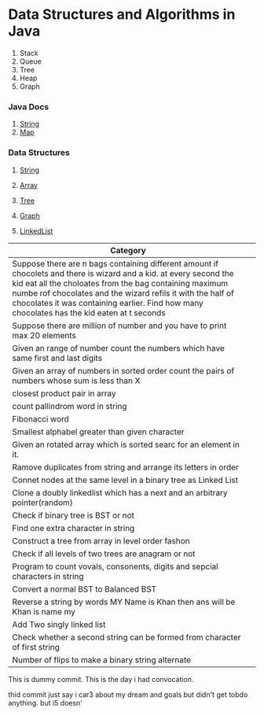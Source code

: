 # Data Structures and Algorithms in Java
1. Stack
2. Queue
3. Tree
4. Heap
5. Graph

### Java Docs
1. [String](src/geeksforgeeks/problems/string/StringInformation.java)
2. [Map](resources/Map.md)

### Data Structures
1. [String](resources/algorithms/strings/strings.md)
2. [Array](resources/algorithms/Array/array.md)
3. [Tree](resources/algorithms/tree/Tree.md)
4. [Graph](resources/algorithms/Graph/graph.md)

5. [LinkedList](resources/algorithms/LinkedList/linkedList.md)



|Category| |
|---|--
| Suppose there are n bags containing different amount if chocolets and there is wizard and a kid. at every second the kid eat all the choloates from the bag containing maximum numbe rof chocolates and the wizard refils it with the half of chocolates it was containing earlier. Find how many chocolates has the kid eaten at t seconds  | 
| Suppose there are million of number and you have to print max 20 elements| 
| Given an range of number count the numbers which have same first and last digits | 
| Given an array of numbers in sorted order count the pairs of numbers whose sum is less than X| 
| closest product pair in array | 
| count pallindrom word in string | 
| Fibonacci word | 
| Smallest alphabel greater than given character | 
| Given an rotated array which is sorted searc for an element in it.| 
| Ramove duplicates from string and arrange its letters in order | 
| Connet nodes at the same level in a binary tree as Linked List| 
| Clone a doubly linkedlist which has a next and an arbitrary pointer(random) | 
| Check if binary tree is BST or not| 
| Find one extra character in string| 
| Construct a  tree from array in level order fashon| 
| Check if all levels of two trees are anagram or not| 
| Program to count vovals, consonents, digits and sepcial characters in string| 
| Convert a  normal BST to Balanced BST| 
| Reverse a string by words MY Name is Khan then ans will be Khan is name my| 
| Add Two singly linked list| 
| Check whether a second string can be formed from character of first string| 
| Number of flips to make a binary string alternate| 

This is dummy commit. This is the day i had convocation. 

thid commit just say i car3 about my dream and goals but didn't get tobdo anything. but i5 doesn'

